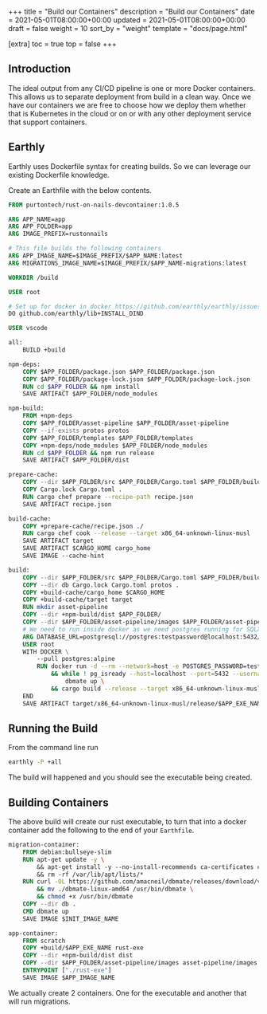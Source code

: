 +++
title = "Build our Containers"
description = "Build our Containers"
date = 2021-05-01T08:00:00+00:00
updated = 2021-05-01T08:00:00+00:00
draft = false
weight = 10
sort_by = "weight"
template = "docs/page.html"

[extra]
toc = true
top = false
+++

## Introduction

The ideal output from any CI/CD pipeline is one or more Docker containers. This allows us to separate deployment from build in a clean way. Once we have our containers we are free to choose how we deploy them whether that is Kubernetes in the cloud or on or with any other deployment service that support containers.

## Earthly

Earthly uses Dockerfile syntax for creating builds. So we can leverage our existing Dockerfile knowledge. 

Create an Earthfile with the below contents.

```Dockerfile
FROM purtontech/rust-on-nails-devcontainer:1.0.5

ARG APP_NAME=app
ARG APP_FOLDER=app
ARG IMAGE_PREFIX=rustonnails

# This file builds the following containers
ARG APP_IMAGE_NAME=$IMAGE_PREFIX/$APP_NAME:latest
ARG MIGRATIONS_IMAGE_NAME=$IMAGE_PREFIX/$APP_NAME-migrations:latest

WORKDIR /build

USER root

# Set up for docker in docker https://github.com/earthly/earthly/issues/1225
DO github.com/earthly/lib+INSTALL_DIND

USER vscode

all:
    BUILD +build

npm-deps:
    COPY $APP_FOLDER/package.json $APP_FOLDER/package.json
    COPY $APP_FOLDER/package-lock.json $APP_FOLDER/package-lock.json
    RUN cd $APP_FOLDER && npm install
    SAVE ARTIFACT $APP_FOLDER/node_modules

npm-build:
    FROM +npm-deps
    COPY $APP_FOLDER/asset-pipeline $APP_FOLDER/asset-pipeline
    COPY --if-exists protos protos
    COPY $APP_FOLDER/templates $APP_FOLDER/templates
    COPY +npm-deps/node_modules $APP_FOLDER/node_modules
    RUN cd $APP_FOLDER && npm run release
    SAVE ARTIFACT $APP_FOLDER/dist

prepare-cache:
    COPY --dir $APP_FOLDER/src $APP_FOLDER/Cargo.toml $APP_FOLDER/build.rs $APP_FOLDER/asset-pipeline $APP_FOLDER
    COPY Cargo.lock Cargo.toml .
    RUN cargo chef prepare --recipe-path recipe.json
    SAVE ARTIFACT recipe.json

build-cache:
    COPY +prepare-cache/recipe.json ./
    RUN cargo chef cook --release --target x86_64-unknown-linux-musl 
    SAVE ARTIFACT target
    SAVE ARTIFACT $CARGO_HOME cargo_home
    SAVE IMAGE --cache-hint

build:
    COPY --dir $APP_FOLDER/src $APP_FOLDER/Cargo.toml $APP_FOLDER/build.rs $APP_FOLDER/templates $APP_FOLDER/queries $APP_FOLDER/asset-pipeline $APP_FOLDER
    COPY --dir db Cargo.lock Cargo.toml protos .
    COPY +build-cache/cargo_home $CARGO_HOME
    COPY +build-cache/target target
    RUN mkdir asset-pipeline
    COPY --dir +npm-build/dist $APP_FOLDER/
    COPY --dir $APP_FOLDER/asset-pipeline/images $APP_FOLDER/asset-pipeline
    # We need to run inside docker as we need postgres running for SQLX
    ARG DATABASE_URL=postgresql://postgres:testpassword@localhost:5432/postgres?sslmode=disable
    USER root
    WITH DOCKER \
        --pull postgres:alpine
        RUN docker run -d --rm --network=host -e POSTGRES_PASSWORD=testpassword postgres:alpine \
            && while ! pg_isready --host=localhost --port=5432 --username=postgres; do sleep 1; done ;\
                dbmate up \
            && cargo build --release --target x86_64-unknown-linux-musl
    END
    SAVE ARTIFACT target/x86_64-unknown-linux-musl/release/$APP_EXE_NAME AS LOCAL ./tmp/$APP_EXE_NAME
```

## Running the Build

From the command line run

```sh
earthly -P +all
```

The build will happened and you should see the executable being created.

## Building Containers

The above build will create our rust executable, to turn that into a docker container add the following to the end of your `Earthfile`.

```Dockerfile
migration-container:
    FROM debian:bullseye-slim
    RUN apt-get update -y \  
        && apt-get install -y --no-install-recommends ca-certificates curl libpq-dev \
        && rm -rf /var/lib/apt/lists/*
    RUN curl -OL https://github.com/amacneil/dbmate/releases/download/v$DBMATE_VERSION/dbmate-linux-amd64 \
        && mv ./dbmate-linux-amd64 /usr/bin/dbmate \
        && chmod +x /usr/bin/dbmate
    COPY --dir db .
    CMD dbmate up
    SAVE IMAGE $INIT_IMAGE_NAME

app-container:
    FROM scratch
    COPY +build/$APP_EXE_NAME rust-exe
    COPY --dir +npm-build/dist dist
    COPY --dir $APP_FOLDER/asset-pipeline/images asset-pipeline/images
    ENTRYPOINT ["./rust-exe"]
    SAVE IMAGE $APP_IMAGE_NAME
```

We actually create 2 containers. One for the executable and another that will run migrations.